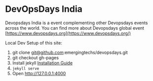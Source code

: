 # DevOpsDays India

Devopsdays India is a event complementing other Devopsdays events across the world.
You can find more about Devopsdays global event [https://www.devopsdays.org](https://www.devopsdays.org/)




Local Dev Setup of this site:
1. git clone git@github.com:emergingtechs/devopsdays.git
2. git checkout gh-pages
3. Install jekyll [Installation Guide](https://jekyllrb.com/docs/installation/)
4. `jekyll serve`
5. Open http://127.0.0.1:4000

